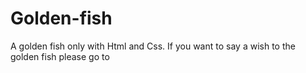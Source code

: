 # Golden-fish
A golden fish only with Html and Css. If you want to say a wish to the golden fish please go to 
